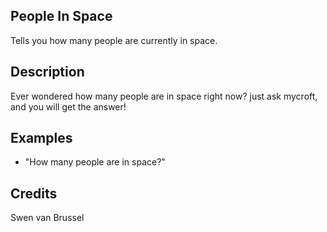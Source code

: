 ## People In Space
Tells you how many people are currently in space.

## Description
Ever wondered how many people are in space right now? just ask mycroft, and you will get the answer!

## Examples
 - "How many people are in space?"


## Credits
Swen van Brussel


